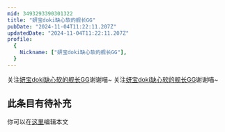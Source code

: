 ```yaml
---
mid: 3493293390301322
title: "妍宝doki缺心软的舰长GG"
pubDate: "2024-11-04T11:22:11.207Z"
updatedDate: "2024-11-04T11:22:11.207Z"
profile:
  {
    Nickname: ["妍宝doki缺心软的舰长GG"],
  }
---
```


关注[妍宝doki缺心软的舰长GG](https://space.bilibili.com/3493293390301322)谢谢喵~ 关注[妍宝doki缺心软的舰长GG](https://space.bilibili.com/3493293390301322)谢谢喵~

## 此条目有待补充
你可以在[这里](https://github.com/Yuhanawa/VTuber.ICU/edit/master/src/content/v/妍宝doki缺心软的舰长GG/index.md)编辑本文
